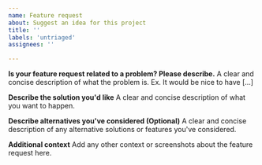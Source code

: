```yaml
---
name: Feature request
about: Suggest an idea for this project
title: ''
labels: 'untriaged'
assignees: ''

---
```


**Is your feature request related to a problem? Please describe.**
A clear and concise description of what the problem is. Ex. It would be nice to have [...]

**Describe the solution you'd like**
A clear and concise description of what you want to happen.

**Describe alternatives you've considered (Optional)**
A clear and concise description of any alternative solutions or features you've considered.

**Additional context**
Add any other context or screenshots about the feature request here.
